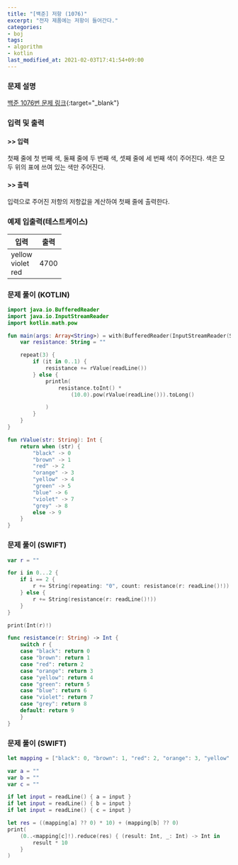 ```yaml
---
title: "[백준] 저항 (1076)"
excerpt: "전자 제품에는 저항이 들어간다."
categories:
- boj
tags:
- algorithm
- kotlin
last_modified_at: 2021-02-03T17:41:54+09:00
---
```



### 문제 설명
[백준 1076번 문제 링크](https://www.acmicpc.net/problem/1076#description){:target="_blank"}




### 입력 및 출력
#### >> 입력
첫째 줄에 첫 번째 색, 둘째 줄에 두 번째 색, 셋째 줄에 세 번째 색이 주어진다. 색은 모두 위의 표에 쓰여 있는 색만 주어진다.



#### >> 출력
입력으로 주어진 저항의 저항값을 계산하여 첫째 줄에 출력한다.





### 예제 입출력(테스트케이스)


|입력|출력|
|-----|------|
|yellow<br>violet<br>red|4700|




### 문제 풀이 (KOTLIN)
```kotlin
import java.io.BufferedReader
import java.io.InputStreamReader
import kotlin.math.pow

fun main(args: Array<String>) = with(BufferedReader(InputStreamReader(System.`in`))) {
    var resistance: String = ""

    repeat(3) {
        if (it in 0..1) {
            resistance += rValue(readLine())
        } else {
            println(
                resistance.toInt() *
                    (10.0).pow(rValue(readLine())).toLong()

            )
        }
    }
}

fun rValue(str: String): Int {
    return when (str) {
        "black" -> 0
        "brown" -> 1
        "red" -> 2
        "orange" -> 3
        "yellow" -> 4
        "green" -> 5
        "blue" -> 6
        "violet" -> 7
        "grey" -> 8
        else -> 9
    }
}
```






### 문제 풀이 (SWIFT)
```swift
var r = ""

for i in 0...2 {
    if i == 2 {
        r += String(repeating: "0", count: resistance(r: readLine()!))
    } else {
        r += String(resistance(r: readLine()!))
    }
}

print(Int(r)!)

func resistance(r: String) -> Int {
    switch r {
    case "black": return 0
    case "brown": return 1
    case "red": return 2
    case "orange": return 3
    case "yellow": return 4
    case "green": return 5
    case "blue": return 6
    case "violet": return 7
    case "grey": return 8
    default: return 9
    }
}
```





### 문제 풀이 (SWIFT)
```swift
let mapping = ["black": 0, "brown": 1, "red": 2, "orange": 3, "yellow": 4, "green": 5, "blue": 6, "violet": 7, "grey": 8, "white": 9]

var a = ""
var b = ""
var c = ""

if let input = readLine() { a = input }
if let input = readLine() { b = input }
if let input = readLine() { c = input }

let res = ((mapping[a] ?? 0) * 10) + (mapping[b] ?? 0)
print(
    (0..<mapping[c]!).reduce(res) { (result: Int, _: Int) -> Int in
        result * 10
    }
)

```